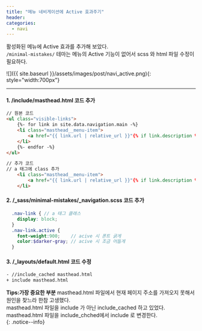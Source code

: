 ```yaml
---
title: "메뉴 네비게이션에 Active 효과주기"
header:
categories: 
  - navi
---
```


활성화된 메뉴에 Active 효과를 추가해 보았다.  
`/minimal-mistakes/` 테마는 메뉴의 Active 기능이 없어서 scss 와 html 파일 수정이 필요하다.  

![]({{ site.baseurl }}/assets/images/post/navi_active.png){: style="width:700px"}

---

#### 1. /include/masthead.html 코드 추가
```html
// 원본 코드
<ul class="visible-links">
    {%- for link in site.data.navigation.main -%}
    <li class="masthead__menu-item">
        <a href="{{ link.url | relative_url }}"{% if link.description %} title="{{ link.description }}"{% endif %}>{{ link.title }}</a>
    </li>
    {%- endfor -%}
</ul>

// 추가 코드
// a 태그에 class 추가
    <li class="masthead__menu-item">
        <a href="{{ link.url | relative_url }}"{% if link.description %} title="{{ link.description }}"{% endif %} class="nav-link {% if page.url contains link.url %}active{% endif %}">{{ link.title }}</a>
    </li>

```

#### 2. /_sass/minimal-mistakes/_navigation.scss 코드 추가

```scss
  .nav-link { // a 태그 클래스
    display: block;
  }
  .nav-link.active {
    font-weight:900;    // acive 시 폰트 굵게
    color:$darker-gray; // acive 시 조금 어둡게
  }
```

#### 3. /_layouts/default.html 코드 수정

```html
- //include_cached masthead.html
+ include masthead.html    
```



**Tips:가장 중요한 부분** masthead.html 파일에서 현재 페이지 주소를 가져오지 못해서 원인을 찾느라 한참 고생했다.  
masthead.html 파일을 include 가 아닌 include_cached 하고 있었다.  
masthead.html 파일을 include_chched에서 include 로 변경한다.  
{: .notice--info}  
